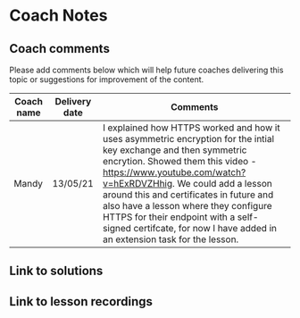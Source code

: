 # Coach Notes

## Coach comments
Please add comments below which will help future coaches delivering this topic or suggestions for improvement of the content.

|**Coach name**|**Delivery date**|**Comments**|
|--------------|-----------------|------------|
|Mandy|13/05/21|I explained how HTTPS worked and how it uses asymmetric encryption for the intial key exchange and then symmetric encrytion. Showed them this video - https://www.youtube.com/watch?v=hExRDVZHhig. We could add a lesson around this and certificates in future and also have a lesson where they configure HTTPS for their endpoint with a self-signed certifcate, for now I have added in an extension task for the lesson.|

## Link to solutions

## Link to lesson recordings
